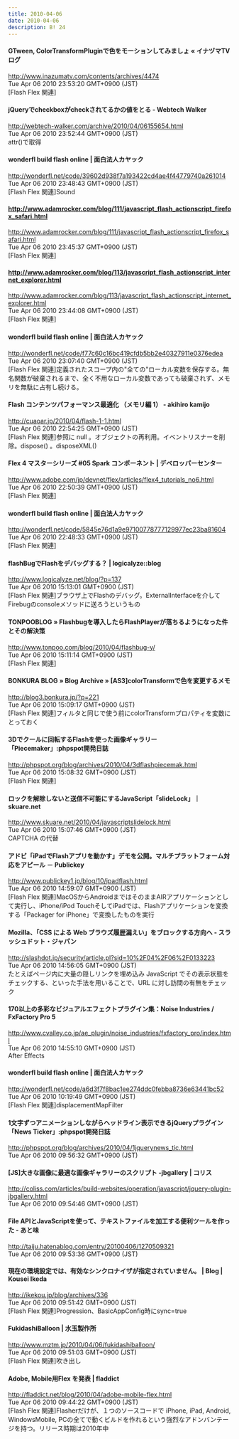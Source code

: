 ```yaml
---
title: 2010-04-06
date: 2010-04-06
description: B! 24
---
```


#### GTween, ColorTransformPluginで色をモーションしてみましょ « イナヅマTVログ
http://www.inazumatv.com/contents/archives/4474<br>
Tue Apr 06 2010 23:53:20 GMT+0900 (JST)<br>
[Flash Flex 関連]


#### jQueryでcheckboxがcheckされてるかの値をとる - Webtech Walker
http://webtech-walker.com/archive/2010/04/06155654.html<br>
Tue Apr 06 2010 23:52:44 GMT+0900 (JST)<br>
attr()で取得


#### wonderfl build flash online | 面白法人カヤック
http://wonderfl.net/code/39602d938f7a193422cd4ae4f44779740a261014<br>
Tue Apr 06 2010 23:48:43 GMT+0900 (JST)<br>
[Flash Flex 関連]Sound


#### http://www.adamrocker.com/blog/111/javascript_flash_actionscript_firefox_safari.html
http://www.adamrocker.com/blog/111/javascript_flash_actionscript_firefox_safari.html<br>
Tue Apr 06 2010 23:45:37 GMT+0900 (JST)<br>
[Flash Flex 関連]


#### http://www.adamrocker.com/blog/113/javascript_flash_actionscript_internet_explorer.html
http://www.adamrocker.com/blog/113/javascript_flash_actionscript_internet_explorer.html<br>
Tue Apr 06 2010 23:44:08 GMT+0900 (JST)<br>
[Flash Flex 関連]


#### wonderfl build flash online | 面白法人カヤック
http://wonderfl.net/code/f77c60c16bc419cfdb5bb2e40327911e0376edea<br>
Tue Apr 06 2010 23:07:40 GMT+0900 (JST)<br>
[Flash Flex 関連]定義されたスコープ内の"全ての"ローカル変数を保存する。無名関数が破棄されるまで、全く不用なローカル変数であっても破棄されず、メモリを無駄に占有し続ける。


#### Flash コンテンツパフォーマンス最適化 （メモリ編 1） - akihiro kamijo
http://cuaoar.jp/2010/04/flash-1-1.html<br>
Tue Apr 06 2010 22:54:25 GMT+0900 (JST)<br>
[Flash Flex 関連]参照に null 。オブジェクトの再利用。イベントリスナーを削除。dispose() 。disposeXML()


#### Flex 4 マスターシリーズ #05 Spark コンポーネント | デベロッパーセンター
http://www.adobe.com/jp/devnet/flex/articles/flex4_tutorials_no6.html<br>
Tue Apr 06 2010 22:50:39 GMT+0900 (JST)<br>
[Flash Flex 関連]


#### wonderfl build flash online | 面白法人カヤック
http://wonderfl.net/code/5845e76d1a9e97100778777129977ec23ba81604<br>
Tue Apr 06 2010 22:48:33 GMT+0900 (JST)<br>
[Flash Flex 関連]


#### flashBugでFlashをデバッグする？ | logicalyze::blog
http://www.logicalyze.net/blog/?p=137<br>
Tue Apr 06 2010 15:13:01 GMT+0900 (JST)<br>
[Flash Flex 関連]ブラウザ上でFlashのデバッグ。ExternalInterfaceを介してFirebugのconsoleメソッドに送ろうというもの


#### TONPOOBLOG » Flashbugを導入したらFlashPlayerが落ちるようになった件とその解決策 
http://www.tonpoo.com/blog/2010/04/flashbug-y/<br>
Tue Apr 06 2010 15:11:14 GMT+0900 (JST)<br>
[Flash Flex 関連]


#### BONKURA BLOG » Blog Archive » [AS3]colorTransformで色を変更するメモ
http://blog3.bonkura.jp/?p=221<br>
Tue Apr 06 2010 15:09:17 GMT+0900 (JST)<br>
[Flash Flex 関連]フィルタと同じで使う前にcolorTransformプロパティを変数にとっておく


#### 3Dでクールに回転するFlashを使った画像ギャラリー「Piecemaker」:phpspot開発日誌
http://phpspot.org/blog/archives/2010/04/3dflashpiecemak.html<br>
Tue Apr 06 2010 15:08:32 GMT+0900 (JST)<br>
[Flash Flex 関連]


#### ロックを解除しないと送信不可能にするJavaScript「slideLock」｜skuare.net
http://www.skuare.net/2010/04/javascriptslidelock.html<br>
Tue Apr 06 2010 15:07:46 GMT+0900 (JST)<br>
CAPTCHA の代替


#### アドビ「iPadでFlashアプリを動かす」デモを公開。マルチプラットフォーム対応をアピール － Publickey
http://www.publickey1.jp/blog/10/ipadflash.html<br>
Tue Apr 06 2010 14:59:07 GMT+0900 (JST)<br>
[Flash Flex 関連]MacOSからAndroidまではそのままAIRアプリケーションとして実行し、iPhone/iPod TouchそしてiPadでは、Flashアプリケーションを変換する「Packager for iPhone」で変換したものを実行


#### Mozilla、「CSS による Web ブラウズ履歴漏えい」をブロックする方向へ - スラッシュドット・ジャパン
http://slashdot.jp/security/article.pl?sid=10%2F04%2F06%2F0133223<br>
Tue Apr 06 2010 14:56:05 GMT+0900 (JST)<br>
たとえばページ内に大量の隠しリンクを埋め込み JavaScript でその表示状態をチェックする、といった手法を用いることで、URL に対し訪問の有無をチェック


#### 170以上の多彩なビジュアルエフェクトプラグイン集：Noise Industries / FxFactory Pro 5
http://www.cvalley.co.jp/ae_plugin/noise_industries/fxfactory_pro/index.html<br>
Tue Apr 06 2010 14:55:10 GMT+0900 (JST)<br>
After Effects


#### wonderfl build flash online | 面白法人カヤック
http://wonderfl.net/code/a6d3f7f8bac1ee274ddc0febba8736e63441bc52<br>
Tue Apr 06 2010 10:19:49 GMT+0900 (JST)<br>
[Flash Flex 関連]displacementMapFilter


#### 1文字ずつアニメーションしながらヘッドライン表示できるjQueryプラグイン「News Ticker」:phpspot開発日誌
http://phpspot.org/blog/archives/2010/04/1jquerynews_tic.html<br>
Tue Apr 06 2010 09:56:32 GMT+0900 (JST)<br>


####   [JS]大きな画像に最適な画像ギャラリーのスクリプト -jbgallery | コリス
http://coliss.com/articles/build-websites/operation/javascript/jquery-plugin-jbgallery.html<br>
Tue Apr 06 2010 09:54:46 GMT+0900 (JST)<br>


#### File APIとJavaScriptを使って、テキストファイルを加工する便利ツールを作った - あと味
http://taiju.hatenablog.com/entry/20100406/1270509321<br>
Tue Apr 06 2010 09:53:36 GMT+0900 (JST)<br>


####   現在の環境設定では、有効なシンクロナイザが指定されていません。 | Blog | Kousei Ikeda
http://ikekou.jp/blog/archives/336<br>
Tue Apr 06 2010 09:51:42 GMT+0900 (JST)<br>
[Flash Flex 関連]Progression、BasicAppConfig時にsync=true


#### FukidashiBalloon | 水玉製作所
http://www.mztm.jp/2010/04/06/fukidashiballoon/<br>
Tue Apr 06 2010 09:51:03 GMT+0900 (JST)<br>
[Flash Flex 関連]吹き出し


#### Adobe, Mobile用Flex を発表 | fladdict
http://fladdict.net/blog/2010/04/adobe-mobile-flex.html<br>
Tue Apr 06 2010 09:44:22 GMT+0900 (JST)<br>
[Flash Flex 関連]Flasherだけが、１つのソースコードで iPhone, iPad, Android, WindowsMobile, PCの全てで動くビルドを作れるという強烈なアドンバンテージを持つ。リリース時期は2010年中


